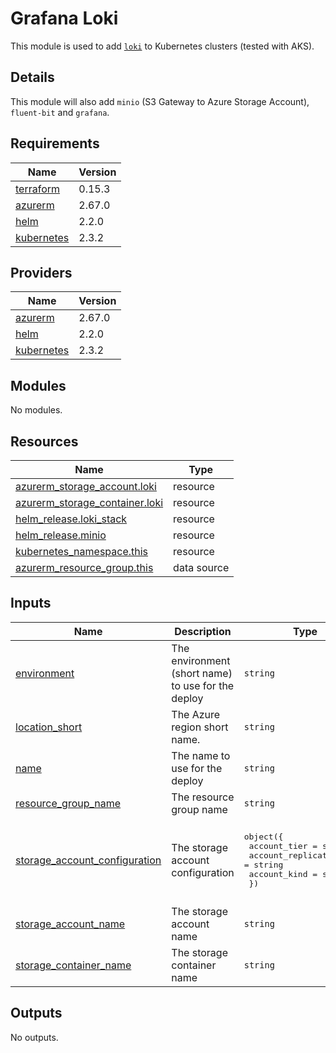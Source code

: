 # Grafana Loki

This module is used to add [`loki`](https://github.com/grafana/loki) to Kubernetes clusters (tested with AKS).

## Details

This module will also add `minio` (S3 Gateway to Azure Storage Account), `fluent-bit` and `grafana`.

## Requirements

| Name | Version |
|------|---------|
| <a name="requirement_terraform"></a> [terraform](#requirement\_terraform) | 0.15.3 |
| <a name="requirement_azurerm"></a> [azurerm](#requirement\_azurerm) | 2.67.0 |
| <a name="requirement_helm"></a> [helm](#requirement\_helm) | 2.2.0 |
| <a name="requirement_kubernetes"></a> [kubernetes](#requirement\_kubernetes) | 2.3.2 |

## Providers

| Name | Version |
|------|---------|
| <a name="provider_azurerm"></a> [azurerm](#provider\_azurerm) | 2.67.0 |
| <a name="provider_helm"></a> [helm](#provider\_helm) | 2.2.0 |
| <a name="provider_kubernetes"></a> [kubernetes](#provider\_kubernetes) | 2.3.2 |

## Modules

No modules.

## Resources

| Name | Type |
|------|------|
| [azurerm_storage_account.loki](https://registry.terraform.io/providers/hashicorp/azurerm/2.67.0/docs/resources/storage_account) | resource |
| [azurerm_storage_container.loki](https://registry.terraform.io/providers/hashicorp/azurerm/2.67.0/docs/resources/storage_container) | resource |
| [helm_release.loki_stack](https://registry.terraform.io/providers/hashicorp/helm/2.2.0/docs/resources/release) | resource |
| [helm_release.minio](https://registry.terraform.io/providers/hashicorp/helm/2.2.0/docs/resources/release) | resource |
| [kubernetes_namespace.this](https://registry.terraform.io/providers/hashicorp/kubernetes/2.3.2/docs/resources/namespace) | resource |
| [azurerm_resource_group.this](https://registry.terraform.io/providers/hashicorp/azurerm/2.67.0/docs/data-sources/resource_group) | data source |

## Inputs

| Name | Description | Type | Default | Required |
|------|-------------|------|---------|:--------:|
| <a name="input_environment"></a> [environment](#input\_environment) | The environment (short name) to use for the deploy | `string` | n/a | yes |
| <a name="input_location_short"></a> [location\_short](#input\_location\_short) | The Azure region short name. | `string` | n/a | yes |
| <a name="input_name"></a> [name](#input\_name) | The name to use for the deploy | `string` | n/a | yes |
| <a name="input_resource_group_name"></a> [resource\_group\_name](#input\_resource\_group\_name) | The resource group name | `string` | `""` | no |
| <a name="input_storage_account_configuration"></a> [storage\_account\_configuration](#input\_storage\_account\_configuration) | The storage account configuration | <pre>object({<br>    account_tier             = string<br>    account_replication_type = string<br>    account_kind             = string<br>  })</pre> | <pre>{<br>  "account_kind": "StorageV2",<br>  "account_replication_type": "GRS",<br>  "account_tier": "Standard"<br>}</pre> | no |
| <a name="input_storage_account_name"></a> [storage\_account\_name](#input\_storage\_account\_name) | The storage account name | `string` | `""` | no |
| <a name="input_storage_container_name"></a> [storage\_container\_name](#input\_storage\_container\_name) | The storage container name | `string` | `"loki"` | no |

## Outputs

No outputs.
